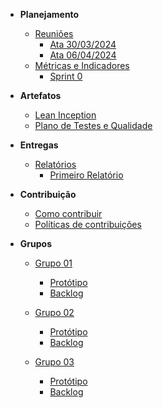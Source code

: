 * **Planejamento**
	* [Reuniões](reunioes/reunioes.md)
		* [Ata 30/03/2024](reunioes/ata_30_03_2024.md)
		* [Ata 06/04/2024](reunioes/ata_06_04_2024.md)
	* [Métricas e Indicadores](sprint/metricas.md)
		- [Sprint 0](sprint/sprint_0.md)

* **Artefatos**
	* [Lean Inception](reunioes/lean.md)
	* [Plano de Testes e Qualidade](grupos/grupo_01/plano_de_teste_e_qualidade.md)

* **Entregas**
	* [Relatórios](relatorio/relatorios.md)
		* [Primeiro Relatório](relatorio/primeiro.md)

* **Contribuição**
	* [Como contribuir](guia_de_contribuicao/como_contribuir.md)
	<!-- * [Código de conduta](guia_de_contribuicao/codigo_de_conduta.md) -->
	* [Políticas de contribuições](guia_de_contribuicao/politicas_de_contribuicao_do_repositorio.md)

* **Grupos**
	* [Grupo 01](grupos/grupo_01)
		
		* [Protótipo](grupos/grupo_01/prototipo.md)
		* [Backlog](grupos/grupo_01/backlog.md)
	* [Grupo 02](grupos/grupo_02)
		* [Protótipo](grupos/grupo_02/prototipo.md)
		* [Backlog](grupos/grupo_02/backlog.md)
	* [Grupo 03](grupos/grupo_03)
		* [Protótipo](grupos/grupo_03/prototipo.md)
		* [Backlog](grupos/grupo_03/backlog.md)
